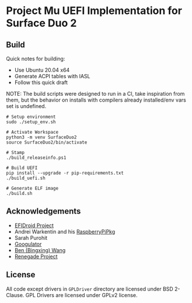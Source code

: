 # Project Mu UEFI Implementation for Surface Duo 2

## Build

Quick notes for building:

- Use Ubuntu 20.04 x64
- Generate ACPI tables with IASL
- Follow this quick draft

NOTE: The build scripts were designed to run in a CI, take inspiration from them, but the behavior on installs with compilers already installed/env vars set is undefined.

```
# Setup environment
sudo ./setup_env.sh

# Activate Workspace
python3 -m venv SurfaceDuo2
source SurfaceDuo2/bin/activate

# Stamp
./build_releaseinfo.ps1

# Build UEFI
pip install --upgrade -r pip-requirements.txt
./build_uefi.sh

# Generate ELF image
./build.sh
```

## Acknowledgements

- [EFIDroid Project](http://efidroid.org)
- Andrei Warkentin and his [RaspberryPiPkg](https://github.com/andreiw/RaspberryPiPkg)
- Sarah Purohit
- [Googulator](https://github.com/Googulator/)
- [Ben (Bingxing) Wang](https://github.com/imbushuo/)
- [Renegade Project](https://github.com/edk2-porting/)

## License

All code except drivers in `GPLDriver` directory are licensed under BSD 2-Clause. 
GPL Drivers are licensed under GPLv2 license.
